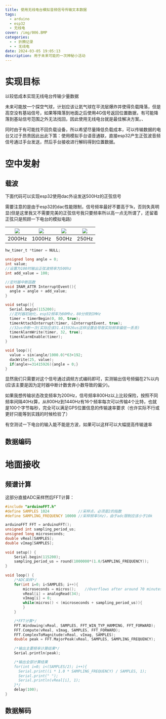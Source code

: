 ```yaml
---
title: 使用无线电台模拟音频信号传输文本数据
tags:
  - arduino
  - esp32
  - 无线电
cover: /img/006.BMP
categories:
  - - 折腾记录
  - - 无线电
date: 2024-03-05 19:05:13
description: 用于未来可能的一次神秘小活动
---
```

# 实现目标
以较低成本实现无线电台传输少量数据

未来可能放一个探空气球，计划应该让氦气球在平流层爆炸并使得负载降落，但是高空没有基站信号，如果等降落到地面之后使用4G信号返回位置数据，有可能降落到基站信号范围之外无法找回，因此使用无线电台就是最佳解决方案。、

同时由于有可能找不回负载设备，所以希望尽量降低负载成本，可以传输数据的电台又过于昂贵因此出此下策：使用模拟手台语音通联，直接esp32产生正弦波音频信号通过手台发送，然后手台接收进行解码得到位置数据。

# 空中发射
## 载波
下面代码可以实现esp32使用dac外设发送500Hz的正弦信号

需要注意的是由于esp32的dac性能限制，信号频率最好不要高于1k，否则失真明显(但是这里我又不需要完美的正弦信号我只要频率所以高一点无所谓了，还留着正弦只是照顾一下电台的模拟电路)

| ![](009.BMP)  | ![](001.BMP)  | ![](005.BMP)  | ![](006.BMP)  |
| :------------: | :------------: | :------------: | :------------: |
| 2000Hz  | 1000Hz  |  500Hz |  250Hz |

```c
hw_timer_t *timer = NULL;

unsigned long angle = 0;
int value;
//设置为100时输出正弦波频率为500hz
int add_value = 100;

//定时器中断函数
void IRAM_ATTR InterruptEvent(){
  angle = angle + add_value;
}

void setup(){
  Serial.begin(115200);
  //定时器初始化，esp32频率为80Mhz，80分频到1MHz
  timer = timerBegin(0, 80, true);
  timerAttachInterrupt(timer, &InterruptEvent, true);
  //32us中断一次(实际应该31.415926us这样设置会导致实际频率偏低一丢丢)
  timerAlarmWrite(timer, 32, true);
  timerAlarmEnable(timer);
}

void loop(){
  value = sin(angle/1000.0)*63+192;
  dacWrite(25, value);
  if(angle>=31415926){angle = 0;}
}

```
显然我们只需要对这个信号通过调频方式编码即可，实测输出信号频偏在2%以内(应该主要是因为定时器中断计数舍弃小数导致的偏少)。

如果我想传输状态改变频率为200Hz，信号频率800Hz以上比较保险，按照不同频率间隔40Hz算，从800Hz到1440Hz有16个频率每次可以传输4个比特，也就是100个字节每秒，完全可以满足GPS位置信息的传输速率要求（也许实际不行或更好只能等到实践的时候检验了）

有空测试一下电台的输入能不能是方波，如果可以这样可以大幅提高传输速率

## 数据编码

# 地面接收
## 频谱计算
这部分直接ADC采样然后FFT计算：
```c
#include "arduinoFFT.h"
#define SAMPLES 1024             //采样点，必须是2的指数
#define SAMPLING_FREQUENCY 10000 //采样频率(Hz)，由于adc限制应该小于10k

arduinoFFT FFT = arduinoFFT();
unsigned int sampling_period_us;
unsigned long microseconds;
double vReal[SAMPLES];
double vImag[SAMPLES];
 
void setup() {
    Serial.begin(115200);
    sampling_period_us = round(1000000*(1.0/SAMPLING_FREQUENCY));
}
 
void loop() {
    /*ADC采样*/
    for(int i=0; i<SAMPLES; i++){
        microseconds = micros();    //Overflows after around 70 minutes!
        vReal[i] = analogRead(34);
        vImag[i] = 0;
        while(micros() < (microseconds + sampling_period_us)){
        }
    }

    /*FFT计算*/
    FFT.Windowing(vReal, SAMPLES, FFT_WIN_TYP_HAMMING, FFT_FORWARD);
    FFT.Compute(vReal, vImag, SAMPLES, FFT_FORWARD);
    FFT.ComplexToMagnitude(vReal, vImag, SAMPLES);
    double peak = FFT.MajorPeak(vReal, SAMPLES, SAMPLING_FREQUENCY);
 
    /*输出主要频率计算结果*/
    Serial.println(peak);

    /*输出全部计算结果
    for(int i=0; i<(SAMPLES/2); i++){
      Serial.print((i * 1.0 * SAMPLING_FREQUENCY) / SAMPLES, 1);
      Serial.print(" ");
      Serial.println(vReal[i], 1);
    }*/
    delay(100);
}
```
## 数据解码


